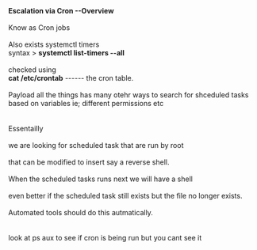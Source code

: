 <!DOCTYPE html  PUBLIC '-//W3C//DTD XHTML 1.0 Transitional//EN'  'http://www.w3.org/TR/xhtml1/DTD/xhtml1-transitional.dtd'><html xmlns="http://www.w3.org/1999/xhtml">
<head>
<meta content="text/html; charset=utf-8" http-equiv="Content-Type"/>
<title>Cron Overview</title>
</head><body><b>Escalation via Cron --Overview</b><br/>
<br/>
Know as Cron jobs<br/>
<br/>
Also exists systemctl timers<br/>
syntax &gt; <b>systemctl list-timers --all</b><br/>
<br/>
checked using <br/>
<b>cat /etc/crontab</b> ------ the cron table.<br/>
<br/>
Payload all the things has many otehr ways to search for shceduled tasks based on variables ie; different permissions etc<br/>
<br/>
<br/>
Essentailly<br/>
<br/>
we are looking for scheduled task that are run by root<br/>
<br/>
that can be modified to insert say a reverse shell. <br/>
<br/>
When the scheduled tasks runs next we will have a shell<br/>
<br/>
even better if the scheduled task still exists but the file no longer exists.<br/>
<br/>
Automated tools should do this autmatically.<br/>
<br/>
<br/>
look at ps aux to see if cron is being run but you cant see it<br/>
<br/>
</body></html>